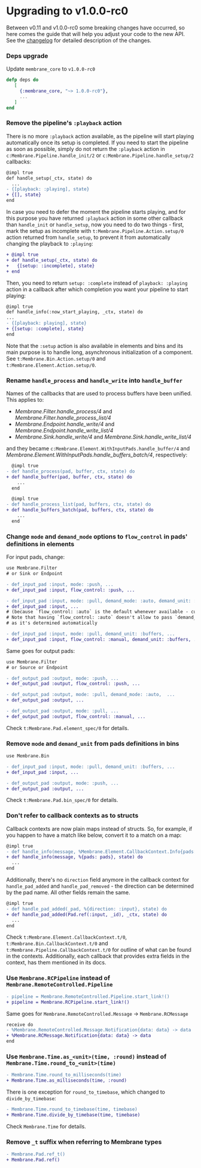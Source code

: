 # Upgrading to v1.0.0-rc0

Between v0.11 and v1.0.0-rc0 some breaking changes have occurred, so here comes the guide that will help you adjust your code to the new API. See the [changelog](https://github.com/membraneframework/membrane_core/releases/tag/v1.0.0-rc0) for detailed description of the changes.

### Deps upgrade

Update `membrane_core` to `v1.0.0-rc0`
```elixir 
defp deps do
   [
     {:membrane_core, "~> 1.0.0-rc0"},
     ...
   ]
end
```

### Remove the pipeline's `:playback` action

There is no more `:playback` action available, as the pipeline will start playing automatically once its setup is completed.
If you need to start the pipeline as soon as possible, simply do not return the `:playback` action in `c:Membrane.Pipeline.handle_init/2` or `c:Membrane.Pipeline.handle_setup/2` callbacks:
```diff
@impl true
def handle_setup(_ctx, state) do
  ...
- {[playback: :playing], state}
+ {[], state}
end
```
In case you need to defer the moment the pipeline starts playing, and for this purpose you have returned `:playback` action in some other callback than `handle_init` or `handle_setup`, now you need to do two things - first, mark the setup as incomplete with `t:Membrane.Pipeline.Action.setup/0` action returned from `handle_setup`, to prevent it from automatically changing the playback to `:playing`:

```diff
+ @impl true
+ def handle_setup(_ctx, state) do
+   {[setup: :incomplete], state}
+ end
```

Then, you need to return `setup: :complete` instead of `playback: :playing` action in a callback after which completion you want your pipeline to start playing:
```diff
@impl true
def handle_info(:now_start_playing, _ctx, state) do
...
- {[playback: playing], state}
+ {[setup: :complete], state}
end
```

Note that the `:setup` action is also available in elements and bins and its main purpose is to handle long, asynchronous initialization of a component. See `t:Membrane.Bin.Action.setup/0` and `t:Membrane.Element.Action.setup/0`.

### Rename `handle_process` and `handle_write` into `handle_buffer`

Names of the callbacks that are used to process buffers have been unified. This applies to:
* _Membrane.Filter.handle_process/4_ and _Membrane.Filter.handle_process_list/4_
* _Membrane.Endpoint.handle_write/4_ and _Membrane.Endpoint.handle_write_list/4_
* _Membrane.Sink.handle_write/4_ and _Membrane.Sink.handle_write_list/4_

and they became `c:Membrane.Element.WithInputPads.handle_buffer/4` and _Membrane.Element.WithInputPads.handle_buffers_batch/4_, respectively:

```diff
  @impl true
- def handle_process(pad, buffer, ctx, state) do
+ def handle_buffer(pad, buffer, ctx, state) do
    ...
  end
```

```diff
  @impl true
- def handle_process_list(pad, buffers, ctx, state) do
+ def handle_buffers_batch(pad, buffers, ctx, state) do
    ...
  end
```

### Change `mode` and `demand_mode` options to `flow_control` in pads' definitions in elements

For input pads, change:

```diff
use Membrane.Filter
# or Sink or Endpoint

- def_input_pad :input, mode: :push, ...
+ def_input_pad :input, flow_control: :push, ...

- def_input_pad :input, mode: :pull, demand_mode: :auto, demand_unit: :buffers, ...
+ def_input_pad :input, ...
# (because `flow_control: :auto` is the default whenever available - currently in Filters)
# Note that having `flow_control: :auto` doesn't allow to pass `demand_unit`,
# as it's determined automatically

- def_input_pad :input, mode: :pull, demand_unit: :buffers, ...
+ def_input_pad :input, flow_control: :manual, demand_unit: :buffers, ...
```

Same goes for output pads:

```diff
use Membrane.Filter
# or Source or Endpoint

- def_output_pad :output, mode: :push, ...
+ def_output_pad :output, flow_control: :push, ...

- def_output_pad :output, mode: :pull, demand_mode: :auto,  ...
+ def_output_pad :output, ...

- def_output_pad :output, mode: :pull, ...
+ def_output_pad :output, flow_control: :manual, ...
```

Check `t:Membrane.Pad.element_spec/0` for details.

### Remove `mode` and `demand_unit` from pads definitions in bins

```diff
use Membrane.Bin

- def_input_pad :input, mode: :pull, demand_unit: :buffers, ...
+ def_input_pad :input, ...

- def_output_pad :output, mode: :push, ...
+ def_output_pad :output, ...
```

Check `t:Membrane.Pad.bin_spec/0` for details.

### Don't refer to callback contexts as to structs

Callback contexts are now plain maps instead of structs. So, for example, if you happen to have a match like below, convert it to a match on a map:

```diff
@impl true
- def handle_info(message, %Membrane.Element.CallbackContext.Info{pads: pads}, state) do
+ def handle_info(message, %{pads: pads}, state) do
  ...
end
```

Additionally, there's no `direction` field anymore in the callback context for `handle_pad_added` and `handle_pad_removed` - the direction can be determined by the pad name. All other fields remain the same.

```diff
@impl true
- def handle_pad_added(_pad, %{direction: :input}, state) do
+ def handle_pad_added(Pad.ref(:input, _id), _ctx, state) do
  ...
end
```

Check `t:Membrane.Element.CallbackContext.t/0`, `t:Membrane.Bin.CallbackContext.t/0` and `t:Membrane.Pipeline.CallbackContext.t/0` for outline of what can be found in the contexts. Additionally, each callback that provides extra fields in the context, has them mentioned in its docs.

### Use `Membrane.RCPipeline` instead of `Membrane.RemoteControlled.Pipeline`

```diff
- pipeline = Membrane.RemoteControlled.Pipeline.start_link!()
+ pipeline = Membrane.RCPipeline.start_link!()
```

Same goes for `Membrane.RemoteControlled.Message` -> `Membrane.RCMessage`

```diff
receive do
- %Membrane.RemoteControlled.Message.Notification{data: data} -> data
+ %Membrane.RCMessage.Notification{data: data} -> data
end
```

### Use `Membrane.Time.as_<unit>(time, :round)` instead of `Membrane.Time.round_to_<unit>(time)`

```diff
- Membrane.Time.round_to_milliseconds(time)
+ Membrane.Time.as_milliseconds(time, :round)
```

There is one exception for `round_to_timebase`, which changed to `divide_by_timebase`:
```diff
- Membrane.Time.round_to_timebase(time, timebase)
+ Membrane.Time.divide_by_timebase(time, timebase)
```

Check `Membrane.Time` for details.

### Remove `_t` suffix when referring to Membrane types

```diff
- Membrane.Pad.ref_t()
+ Membrane.Pad.ref()
```
